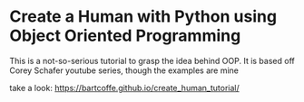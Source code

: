 # Create a Human with Python using Object Oriented Programming

This is a not-so-serious tutorial to grasp the idea behind OOP. 
It is based off Corey Schafer youtube series, though the examples are mine


take a look: https://bartcoffe.github.io/create_human_tutorial/